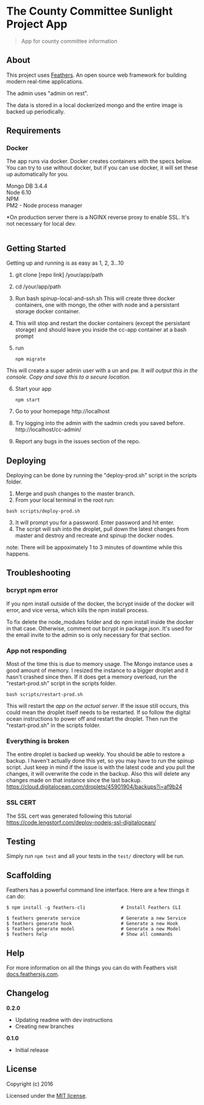 # The County Committee Sunlight Project App

> App for county committee information

## About

This project uses [Feathers](http://feathersjs.com). An open source web framework for building modern real-time applications.

The admin uses "admin on rest". 

The data is stored in a local dockerized mongo and the entire image is backed up periodically.

## Requirements

### Docker
The app runs via docker. Docker creates containers
with the specs below. You can try to use without docker, but if you can use docker, it will set these
up automatically for you.

Mongo DB  3.4.4  
Node 6.10  
NPM  
PM2 - Node process manager  

*On production server there is a NGINX reverse proxy to enable SSL. It's not necessary for local dev.

```

```


## Getting Started
Getting up and running is as easy as 1, 2, 3...10

1. git clone [repo link] /your/app/path

2. cd /your/app/path

3. Run bash spinup-local-and-ssh.sh
This will create three docker containers, one with mongo, the other with node and a persistant storage docker container. 

4. This will stop and restart the docker containers (except the persistant storage) and should leave you inside the cc-app container at a bash prompt

5. run 

	```
	npm migrate
	```

This will create a super admin user with
a un and pw. *It will output this in the console. Copy and save this to a secure location.*

6. Start your app
    
    ```
    npm start
    ```

9. Go to your homepage
http://localhost

10. Try logging into the admin with the sadmin creds you saved before. 
http://localhost/cc-admin/

11. Report any bugs in the issues section of the repo.


## Deploying
Deploying can be done by running the "deploy-prod.sh" script in the scripts folder. 

1. Merge and push changes to the master branch.
2. From your local terminal in the root run:
```
bash scripts/deploy-prod.sh
```
3. It will prompt you for a password. Enter password and hit enter.
4. The script will ssh into the droplet, pull down the latest changes from master and destroy and recreate and spinup the docker nodes. 

note: There will be appoximately 1 to 3 minutes of downtime while this happens.

## Troubleshooting

### bcrypt npm error
If you npm install outside of the docker, the bcrypt inside of the docker will error, and vice versa, which kills the npm install process. 

To fix delete the node_modules folder and do npm install inside the docker in that case. Otherwise, comment out bcrypt in package.json. It's used for the email invite to the admin so is only necessary for that section.

### App not responding 
Most of the time this is due to memory usage. The Mongo instance uses a good amount of memory. I resized the instance to a bigger droplet and it hasn't crashed since then. If it does get a memory overload, run the "restart-prod.sh" script in the scripts folder.
```
bash scripts/restart-prod.sh

```

This will restart the *app on the actual server*. If the issue still occurs, this could mean the droplet itself needs to be restarted. If so follow the digital ocean instructions to power off and restart the droplet. Then run the "restart-prod.sh" in the scripts folder.

### Everything is broken
The entire droplet is backed up weekly. You should be able to restore a backup. I haven't actually done this yet, so you may have to run the spinup script. Just keep in mind if the issue is with the latest code and you pull the changes, it will overwrite the code in the backup. Also this will delete any changes made on that instance since the last backup.
https://cloud.digitalocean.com/droplets/45901904/backups?i=af9b24



### SSL CERT 

The SSL cert was generated following this tutorial
https://code.lengstorf.com/deploy-nodejs-ssl-digitalocean/



## Testing

Simply run `npm test` and all your tests in the `test/` directory will be run.

## Scaffolding

Feathers has a powerful command line interface. Here are a few things it can do:

```
$ npm install -g feathers-cli             # Install Feathers CLI

$ feathers generate service               # Generate a new Service
$ feathers generate hook                  # Generate a new Hook
$ feathers generate model                 # Generate a new Model
$ feathers help                           # Show all commands
```

## Help

For more information on all the things you can do with Feathers visit [docs.feathersjs.com](http://docs.feathersjs.com).

## Changelog

__0.2.0__
- Updating readme with dev instructions
- Creating new branches

__0.1.0__

- Initial release

## License

Copyright (c) 2016

Licensed under the [MIT license](LICENSE).
